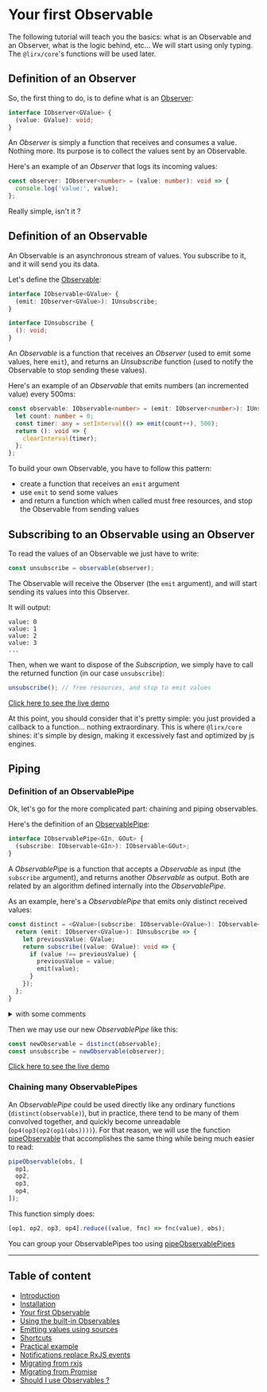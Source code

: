 # Your first Observable

The following tutorial will teach you the basics: what is an Observable and an Observer, what is the logic behind, etc...
We will start using only typing. The `@lirx/core`'s functions will be used later.

## Definition of an Observer

So, the first thing to do, is to define what is an [Observer](../../observer/type/observer.md):

```ts
interface IObserver<GValue> {
  (value: GValue): void;
}
```

An *Observer* is simply a function that receives and consumes a value. Nothing more.
Its purpose is to collect the values sent by an Observable.

Here's an example of an *Observer* that logs its incoming values:

```ts
const observer: IObserver<number> = (value: number): void => {
  console.log('value:', value);
};
```

Really simple, isn't it ?

## Definition of an Observable

An Observable is an asynchronous stream of values. You subscribe to it, and it will send you its data.

Let's define the [Observable](../../observable/type/observable.md):

```ts
interface IObservable<GValue> {
  (emit: IObserver<GValue>): IUnsubscribe;
}

interface IUnsubscribe {
  (): void;
}
```

An *Observable* is a function that receives an *Observer* (used to emit some values, here `emit`),
and returns an *Unsubscribe* function (used to notify the Observable to stop sending these values).

Here's an example of an *Observable* that emits numbers (an incremented value) every 500ms:

```ts
const observable: IObservable<number> = (emit: IObserver<number>): IUnsubscribe => {
  let count: number = 0;
  const timer: any = setInterval(() => emit(count++), 500);
  return (): void => {
    clearInterval(timer);
  };
};
```

To build your own Observable, you have to follow this pattern:

- create a function that receives an `emit` argument
- use `emit` to send some values
- and return a function which when called must free resources, and stop the Observable from sending values

## Subscribing to an Observable using an Observer

To read the values of an Observable we just have to write:

```ts
const unsubscribe = observable(observer);
```

The Observable will receive the Observer (the `emit` argument), and will start sending its values into this Observer.

It will output:

```text
value: 0
value: 1
value: 2
value: 3
...
```

Then, when we want to dispose of the *Subscription*, we simply have to call the returned function (in our case `unsubscribe`):

```ts
unsubscribe(); // free resources, and stop to emit values
```

[Click here to see the live demo](https://stackblitz.com/edit/typescript-z84bj8?devtoolsheight=33&file=index.ts)

At this point, you should consider that it's pretty simple: you just provided a callback to a function... nothing extraordinary.
This is where `@lirx/core` shines: it's simple by design, making it excessively fast and optimized by js engines.

## Piping

### Definition of an ObservablePipe

Ok, let's go for the more complicated part: chaining and piping observables.

Here's the definition of an [ObservablePipe](../../observable/pipes/type/observable-pipe.md):

```ts
interface IObservablePipe<GIn, GOut> {
  (subscribe: IObservable<GIn>): IObservable<GOut>;
}
```

A *ObservablePipe* is a function that accepts a *Observable* as input (the `subscribe` argument), and returns another 
*Observable* as output. Both are related by an algorithm defined internally into the *ObservablePipe*.

As an example, here's a *ObservablePipe* that emits only distinct received values:

```ts
const distinct = <GValue>(subscribe: IObservable<GValue>): IObservable<GValue> => {
  return (emit: IObserver<GValue>): IUnsubscribe => {
    let previousValue: GValue;
    return subscribe((value: GValue): void => {
      if (value !== previousValue) {
        previousValue = value;
        emit(value);
      }
    });
  };
}
```

<details>
  <summary>with some comments</summary>

  ```ts
  const distinct = <GValue>(subscribe: IObservable<GValue>): IObservable<GValue> => {
  // returns a new Observable
  return (emit: IObserver<GValue>): IUnsubscribe => {
    // defines a previous value
    let previousValue: GValue;
    // subscribes to the provided Observable
    return subscribe((value: GValue) => {
      // if the received value differs from the previous one
      if (value !== previousValue) {
        // we replace previousValue with the new value
        previousValue = value;
        // and we emit the value
        emit(value);
      }
    });
  };
};
  ```

</details>

Then we may use our new *ObservablePipe* like this:

```ts
const newObservable = distinct(observable);
const unsubscribe = newObservable(observer);
```

[Click here to see the live demo](https://stackblitz.com/edit/typescript-y9g9fd?devtoolsheight=33&file=index.ts)

### Chaining many ObservablePipes

An *ObservablePipe* could be used directly like any ordinary functions (`distinct(observable)`), but in practice, there
tend to be many of them convolved together, and quickly become unreadable (`op4(op3(op2(op1(obs))))`). For that reason,
we will use the function [pipeObservable](../../observable/helpers/piping/pipe-observable/pipe-observable.md)
that accomplishes the same thing while being much easier to read:

```ts
pipeObservable(obs, [
  op1,
  op2,
  op3,
  op4,
]);
```

This function simply does:

```ts
[op1, op2, op3, op4].reduce((value, fnc) => fnc(value), obs);
```

You can group your ObservablePipes too using [pipeObservablePipes](../../observable/helpers/piping/pipe-observable-pipes/pipe-observable-pipes.md)

---

## Table of content

- [Introduction](./01-introduction.md)
- [Installation](./02-installation.md)
- [Your first Observable](./03-your-first-observable.md)
- [Using the built-in Observables](./04-using-the-built-in-observables.md)
- [Emitting values using sources](./05-sources.md)
- [Shortcuts](./06-shortcuts.md)
- [Practical example](./07-practical-example/07-practical-example.md)
- [Notifications replace RxJS events](./08-notifications.md)
- [Migrating from rxjs](./09-migrating-from-rxjs.md)
- [Migrating from Promise](./10-migrating-from-promise.md)
- [Should I use Observables ?](./11-should-i-use-observables.md)
